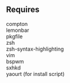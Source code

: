 ## Requires
compton  
lemonbar  
pkgfile  
zsh  
zsh-syntax-highlighting  
vim  
bspwm  
sxhkd  
yaourt (for install script)  


